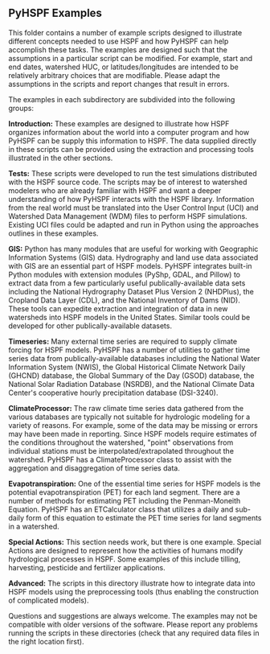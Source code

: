 ## PyHSPF Examples

This folder contains a number of example scripts designed to illustrate different concepts needed to use HSPF and how PyHSPF can help accomplish these tasks. The examples are designed such that the assumptions in a particular script can be modified. For example, start and end dates, watershed HUC, or latitudes/longitudes are intended to be relatively arbitrary choices that are modifiable. Please adapt the assumptions in the scripts and report changes that result in errors. 

The examples in each subdirectory are subdivided into the following groups:

**Introduction:** These examples are designed to illustrate how HSPF organizes information about the world into a computer program and how PyHSPF can be supply this information to HSPF. The data supplied directly in these scripts can be provided using the extraction and processing tools illustrated in the other sections.

**Tests:** These scripts were developed to run the test simulations distributed with the HSPF source code. The scripts may be of interest to watershed modelers who are already familiar with HSPF and want a deeper understanding of how PyHSPF interacts with the HSPF library. Information from the real world must be translated into the User Control Input (UCI) and Watershed Data Management (WDM) files to perform HSPF simulations. Existing UCI files could be adapted and run in Python using the approaches outlines in these examples. 

**GIS:** Python has many modules that are useful for working with Geographic Information Systems (GIS) data. Hydrography and land use data associated with GIS are an essential part of HSPF models. PyHSPF integrates built-in Python modules with extension modules (PyShp, GDAL, and Pillow) to extract data from a few particularly useful publically-available data sets including the National Hydrography Dataset Plus Version 2 (NHDPlus), the Cropland Data Layer (CDL), and the National Inventory of Dams (NID). These tools can expedite extraction and integration of data in new watersheds into HSPF models in the United States. Similar tools could be developed for other publically-available datasets.

**Timeseries:** Many external time series are required to supply climate forcing for HSPF models. PyHSPF has a number of utilities to gather time series data from publically-available databases including the National Water Information System (NWIS), the Global Historical Climate Network Daily (GHCND) database, the Global Summary of the Day (GSOD) database, the National Solar Radiation Database (NSRDB), and the National Climate Data Center's cooperative hourly precipitation database (DSI-3240). 

**ClimateProcessor:** The raw climate time series data gathered from the various databases are typically not suitable for hydrologic modeling for a variety of reasons. For example, some of the data may be missing or errors may have been made in reporting. Since HSPF models require estimates of the conditions throughout the watershed, "point" observations from individual stations must be interpolated/extrapolated throughout the watershed. PyHSPF has a ClimateProcessor class to assist with the aggregation and disaggregation of time series data.

**Evapotranspiration:** One of the essential time series for HSPF models is the potential evapotranspiration (PET) for each land segment. There are a number of methods for estimating PET including the Penman-Moneith Equation. PyHSPF has an ETCalculator class that utilizes a daily and sub-daily form of this equation to estimate the PET time series for land segments in a watershed.

**Special Actions:** This section needs work, but there is one example. Special Actions are designed to represent how the activities of humans modify hydrological processes in HSPF. Some examples of this include tilling, harvesting, pesticide and fertilizer applications.

**Advanced:** The scripts in this directory illustrate how to integrate data into HSPF models using the preprocessing tools (thus enabling the construction of complicated models).

Questions and suggestions are always welcome. The examples may not be compatible with older versions of the software. Please report any problems running the scripts in these directories (check that any required data files in the right location first).
